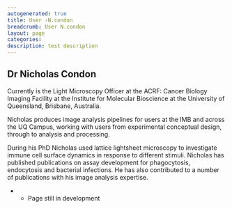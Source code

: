 ```yaml
---
autogenerated: true
title: User ›N.condon
breadcrumb: User N.condon
layout: page
categories: 
description: test description
---
```


## Dr Nicholas Condon

Currently is the Light Microscopy Officer at the ACRF: Cancer Biology Imaging Facility at the Institute for Molecular Bioscience at the University of Queensland, Brisbane, Australia.

Nicholas produces image analysis pipelines for users at the IMB and across the UQ Campus, working with users from experimental conceptual design, through to analysis and processing.

During his PhD Nicholas used lattice lightsheet microscopy to investigate immune cell surface dynamics in response to different stimuli. Nicholas has published publications on assay development for phagocytosis, endocytosis and bacterial infections. He has also contributed to a number of publications with his image analysis expertise.

  -   - Page still in development
